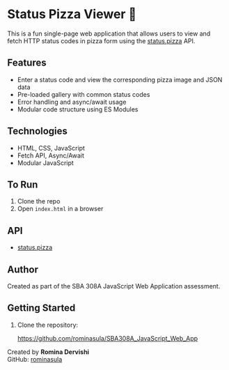 # Status Pizza Viewer 🍕

This is a fun single-page web application that allows users to view and fetch HTTP status codes in pizza form using the [status.pizza](https://status.pizza) API.

## Features

- Enter a status code and view the corresponding pizza image and JSON data
- Pre-loaded gallery with common status codes
- Error handling and async/await usage
- Modular code structure using ES Modules

## Technologies

- HTML, CSS, JavaScript
- Fetch API, Async/Await
- Modular JavaScript

## To Run

1. Clone the repo
2. Open `index.html` in a browser

## API

- [status.pizza](https://status.pizza)


## Author

Created as part of the SBA 308A JavaScript Web Application assessment.

## Getting Started

1. Clone the repository:
   
   https://github.com/rominasula/SBA308A_JavaScript_Web_App

Created by **Romina Dervishi**  
GitHub: [rominasula](https://github.com/rominasula)


